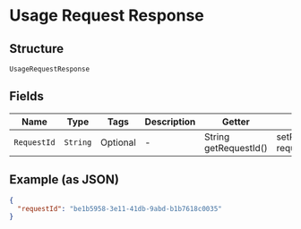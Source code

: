 
# Usage Request Response

## Structure

`UsageRequestResponse`

## Fields

| Name | Type | Tags | Description | Getter | Setter |
|  --- | --- | --- | --- | --- | --- |
| `RequestId` | `String` | Optional | - | String getRequestId() | setRequestId(String requestId) |

## Example (as JSON)

```json
{
  "requestId": "be1b5958-3e11-41db-9abd-b1b7618c0035"
}
```

